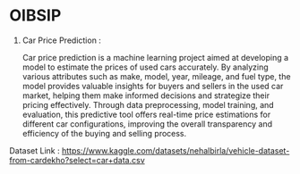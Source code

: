 # OIBSIP

1. Car Price Prediction :

   Car price prediction is a machine learning project aimed at developing a model to estimate the prices of used cars accurately. By analyzing various attributes such as make, model, year, mileage, and fuel type, the model provides valuable insights for buyers and sellers in the used car market, helping them make informed decisions and strategize their pricing effectively. Through data preprocessing, model training, and evaluation, this predictive tool offers real-time price estimations for different car configurations, improving the overall transparency and efficiency of the buying and selling process.

Dataset Link : https://www.kaggle.com/datasets/nehalbirla/vehicle-dataset-from-cardekho?select=car+data.csv
